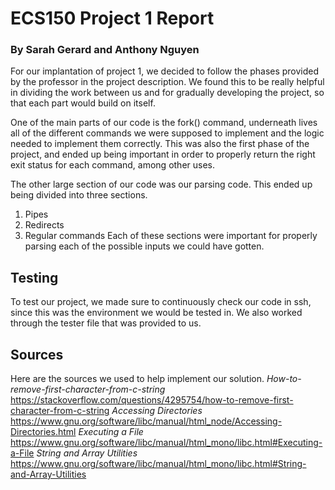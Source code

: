 # ECS150 Project 1 Report

### By Sarah Gerard and Anthony Nguyen

For our implantation of project 1, we decided to follow the phases provided
by the professor in the project description. We found this to be really 
helpful in dividing the work between us and for gradually developing the 
project, so that each part would build on itself. 

One of the main parts of our code is the fork() command, underneath lives all
of the different commands we were supposed to implement and the logic
needed to implement them correctly. This was also the first phase of the
project, and ended up being important in order to properly return the right
exit status for each command, among other uses. 

The other large section of our code was our parsing code. This ended up
being divided into three sections. 
 1. Pipes
 2. Redirects
 3. Regular commands
Each of these sections were important for properly parsing each of the
possible inputs we could have gotten. 

## Testing

To test our project, we made sure to continuously check our code in ssh,
since this was the environment we would be tested in. We also worked 
through the tester file that was provided to us.

## Sources
Here are the sources we used to help implement our solution. 
*How-to-remove-first-character-from-c-string*
https://stackoverflow.com/questions/4295754/how-to-remove-first-character-from-c-string
*Accessing Directories* 
https://www.gnu.org/software/libc/manual/html_node/Accessing-Directories.html
*Executing a File*
https://www.gnu.org/software/libc/manual/html_mono/libc.html#Executing-a-File
*String and Array Utilities*
https://www.gnu.org/software/libc/manual/html_mono/libc.html#String-and-Array-Utilities